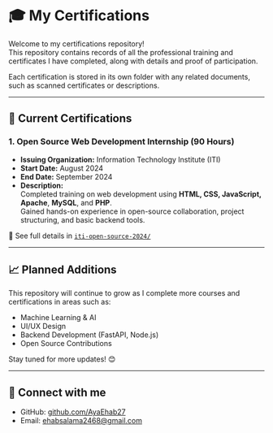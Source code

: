 # 🎓 My Certifications

Welcome to my certifications repository!  
This repository contains records of all the professional training and certificates I have completed, along with details and proof of participation.

Each certification is stored in its own folder with any related documents, such as scanned certificates or descriptions.

---

## 📌 Current Certifications

### 1. **Open Source Web Development Internship (90 Hours)**  
- **Issuing Organization:** Information Technology Institute (ITI)  
- **Start Date:** August 2024  
- **End Date:** September 2024  
- **Description:**  
  Completed training on web development using **HTML, CSS, JavaScript, Apache**, **MySQL**, and **PHP**.  
  Gained hands-on experience in open-source collaboration, project structuring, and basic backend tools.

📁 See full details in [`iti-open-source-2024/`](./iti-open-source-2024/)

---

## 📈 Planned Additions

This repository will continue to grow as I complete more courses and certifications in areas such as:

- Machine Learning & AI
- UI/UX Design
- Backend Development (FastAPI, Node.js)
- Open Source Contributions

Stay tuned for more updates! 😊

---

## 🔗 Connect with me

- GitHub: [github.com/AyaEhab27](https://github.com/AyaEhab27)
- Email: ehabsalama2468@gmail.com
